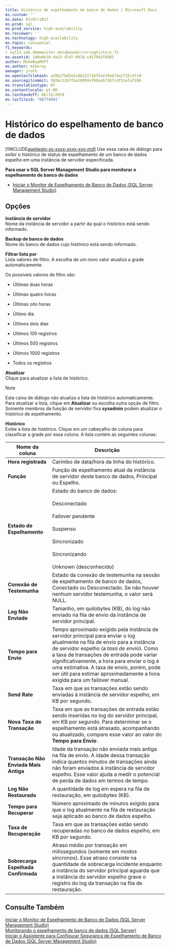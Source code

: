 ```yaml
---
title: Histórico de espelhamento de banco de dados | Microsoft Docs
ms.custom: ''
ms.date: 03/07/2017
ms.prod: sql
ms.prod_service: high-availability
ms.reviewer: ''
ms.technology: high-availability
ms.topic: conceptual
f1_keywords:
- sql13.swb.dbmmonitor.databasemirroringhistory.f1
ms.assetid: 1d6e4b10-4a23-47d7-9918-c417992f09d3
author: MikeRayMSFT
ms.author: mikeray
manager: jroth
ms.openlocfilehash: a20b27bd5a3c8b22171bf61ef6ebfda2725c5fc0
ms.sourcegitcommit: 3026c22b7fba19059a769ea5f367c4f51efaf286
ms.translationtype: HT
ms.contentlocale: pt-BR
ms.lasthandoff: 06/15/2019
ms.locfileid: "66774691"
---
```

# <a name="database-mirroring-history"></a>Histórico do espelhamento de banco de dados
[!INCLUDE[appliesto-ss-xxxx-xxxx-xxx-md](../../includes/appliesto-ss-xxxx-xxxx-xxx-md.md)]
  Use essa caixa de diálogo para exibir o histórico de status de espelhamento de um banco de dados espelho em uma instância de servidor especificada.  
  
 **Para usar o SQL Server Management Studio para monitorar o espelhamento de banco de dados**  
  
-   [Iniciar o Monitor de Espelhamento de Banco de Dados &#40;SQL Server Management Studio&#41;](../../database-engine/database-mirroring/start-database-mirroring-monitor-sql-server-management-studio.md)  
  
## <a name="options"></a>Opções  
 **Instância de servidor**  
 Nome da instância de servidor a partir da qual o histórico está sendo informado.  
  
 **Backup de banco de dados**  
 Nome do banco de dados cujo histórico está sendo informado.  
  
 **Filtrar lista por**  
 Lista valores de filtro. A escolha de um novo valor atualiza a grade automaticamente.  
  
 Os possíveis valores de filtro são:  
  
-   Últimas duas horas  
  
-   Últimas quatro horas  
  
-   Últimas oito horas  
  
-   Último dia  
  
-   Últimos dois dias  
  
-   Últimos 100 registros  
  
-   Últimos 500 registros  
  
-   Últimos 1000 registros  
  
-   Todos os registros  
  
 **Atualizar**  
 Clique para atualizar a lista de histórico.  
  
> [!NOTE]  
>  Esta caixa de diálogo não atualiza a lista de histórico automaticamente. Para atualizar a lista, clique em **Atualizar** ou escolha outra opção de filtro. Somente membros da função de servidor fixa **sysadmin** podem atualizar o histórico de espelhamento.  
  
 **Histórico**  
 Exibe a lista de histórico. Clique em um cabeçalho de coluna para classificar a grade por essa coluna. A lista contém as seguintes colunas:  
  
|Nome da coluna|Descrição|  
|-----------------|-----------------|  
|**Hora registrada**|Carimbo de data/hora da linha do histórico.|  
|**Função**|Função de espelhamento atual da instância de servidor deste banco de dados, Principal ou Espelho.|  
|**Estado de Espelhamento**|Estado do banco de dados:<br /><br /> Desconectado<br /><br /> Failover pendente<br /><br /> Suspenso<br /><br /> Sincronizado<br /><br /> Sincronizando<br /><br /> Unknown (desconhecido)|  
|**Conexão de Testemunha**|Estado da conexão de testemunha na sessão de espelhamento de banco de dados, Conectado ou Desconectado. Se não houver nenhum servidor testemunha, o valor será NULL.|  
|**Log Não Enviado**|Tamanho, em quilobytes (KB), do log não enviado na fila de envio da instância de servidor principal.|  
|**Tempo para Envio**|Tempo aproximado exigido pela instância de servidor principal para enviar o log atualmente na fila de envio para a instância de servidor espelho (a *taxa de envio*). Como a taxa de transações de entrada pode variar significativamente, a hora para enviar o log é uma estimativa. A taxa de envio, porém, pode ser útil para estimar aproximadamente a hora exigida para um failover manual.|  
|**Send Rate**|Taxa em que as transações estão sendo enviadas à instância de servidor espelho, em KB por segundo.|  
|**Nova Taxa de Transação**|Taxa em que as transações de entrada estão sendo inseridas no log do servidor principal, em KB por segundo. Para determinar se o espelhamento está atrasado, acompanhando ou atualizado, compare esse valor ao valor do **Tempo para Envio** .|  
|**Transação Não Enviada Mais Antiga**|Idade da transação não enviada mais antiga na fila de envio. A idade dessa transação indica quantos minutos de transações ainda não foram enviados à instância de servidor espelho. Esse valor ajuda a medir o potencial de perda de dados em termos de tempo.|  
|**Log Não Restaurado**|A quantidade de log em espera na fila de restauração, em quilobytes (KB).|  
|**Tempo para Recuperar**|Número aproximado de minutos exigido para que o log atualmente na fila de restauração seja aplicado ao banco de dados espelho.|  
|**Taxa de Recuperação**|Taxa em que as transações estão sendo recuperadas no banco de dados espelho, em KB por segundo.|  
|**Sobrecarga Espelhada Confirmada**|Atraso médio por transação em milissegundos (somente em modos síncronos). Esse atraso consiste na quantidade de sobrecarga incidente enquanto a instância do servidor principal aguarda que a instância do servidor espelho grave o registro do log da transação na fila de restauração.|  
  
## <a name="see-also"></a>Consulte Também  
 [Iniciar o Monitor de Espelhamento de Banco de Dados &#40;SQL Server Management Studio&#41;](../../database-engine/database-mirroring/start-database-mirroring-monitor-sql-server-management-studio.md)   
 [Monitorando o espelhamento de banco de dados &#40;SQL Server&#41;](../../database-engine/database-mirroring/monitoring-database-mirroring-sql-server.md)   
 [Iniciar o Assistente para Configurar Segurança de Espelhamento de Banco de Dados &#40;SQL Server Management Studio&#41;](../../database-engine/database-mirroring/start-the-configuring-database-mirroring-security-wizard.md)  
  
  
